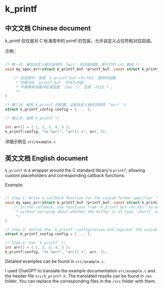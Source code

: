 

# k_printf

## 中文文档 Chinese document

k_printf 仅仅是对 C 标准库中的 printf 的包装，允许自定义占位符和对应回调。

示例：
```C

/* 第一步，编写自定义格式说明符 `%arr` 的回调函数，用于打印 int 数组 */
void my_spec_arr(struct k_printf_buf *printf_buf, const struct k_printf_spec *spec, va_list *args) {

    /* 在回调中，使用 `k_printf_buf->fn_tbl` 提供的函数，
     * 往缓冲区 `printf_buf `中写入内容。
     * 不需要考虑缓冲区类型是 `char []` 还是 `FILE *`。
     */
}

/* 第二步，编写 k_printf 的配置，注册自定义格式说明符 `%arr` */
struct k_printf_config config = { ... };

/* 第三步，使用 k_printf */

int arr[] = { 1, 2, 3, 4, 5 };
k_printf(config, "%s %arr", "arr[] =", arr, 5);

```

详细示例见 `src/example.c`

## 英文文档 English document

`k_printf` is a wrapper around the C standard library's `printf`,
allowing custom placeholders and corresponding callback functions.

Example:
```C

/* Step 1: Write a callback function for the custom format specifier `%arr` to print an int array */
void my_spec_arr(struct k_printf_buf *printf_buf, const struct k_printf_spec *spec, va_list *args) {
    /* In the callback, use functions from `k_printf_buf->fn_tbl` to write content to `printf_buf` 
     * without worrying about whether the buffer is of type `char[]` or `FILE *`. 
     */
}

/* Step 2: Define the `k_printf` configuration and register the custom format specifier `%arr` */
struct k_printf_config config = { ... };

/* Step 3: Use `k_printf` */
int arr[] = { 1, 2, 3, 4, 5 };
k_printf(config, "%s %arr", "arr[] =", arr, 5);

```

Detailed examples can be found in `src/example.c`.

I used ChatGPT to translate the example documentation `src/example.c` and the header file `src/k_printf.h`.
The translated results can be found in `/en` folder.
You can replace the corresponding files in the `/src` folder with them.
